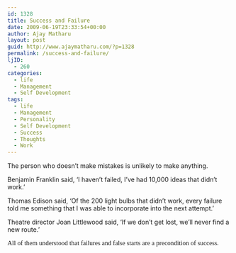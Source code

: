 ```yaml
---
id: 1328
title: Success and Failure
date: 2009-06-19T23:33:54+00:00
author: Ajay Matharu
layout: post
guid: http://www.ajaymatharu.com/?p=1328
permalink: /success-and-failure/
ljID:
  - 260
categories:
  - life
  - Management
  - Self Development
tags:
  - life
  - Management
  - Personality
  - Self Development
  - Success
  - Thoughts
  - Work
---
```

<p class="MsoNormal">
  The person who doesn’t make mistakes is unlikely to make anything.
</p>

<p class="MsoNormal">
  Benjamin Franklin said, ‘I haven’t failed, I’ve had 10,000 ideas that didn’t work.’
</p>

<p class="MsoNormal">
  Thomas Edison said, ‘Of the 200 light bulbs that didn’t work, every failure told me something that I was able to incorporate into the next attempt.’
</p>

<p class="MsoNormal">
  Theatre director Joan Littlewood said, ‘If we don’t get lost, we’ll never find a new route.’
</p>

<span style="font-size: 11pt; line-height: 115%; font-family: &quot;Calibri&quot;,&quot;sans-serif&quot;;">All of them understood that failures and false starts are a precondition of success. </span>